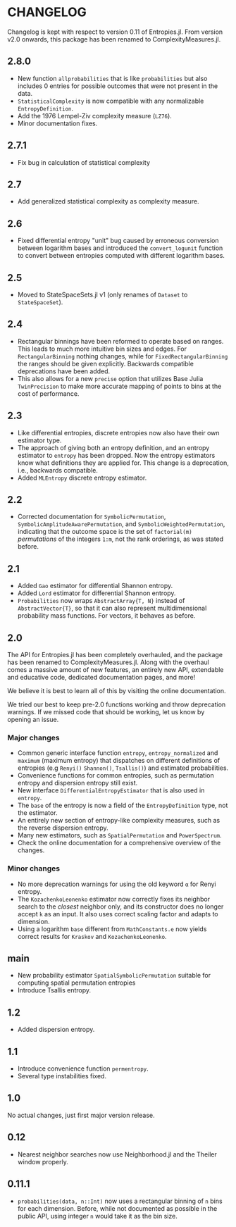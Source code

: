 # CHANGELOG

Changelog is kept with respect to version 0.11 of Entropies.jl. From version v2.0 onwards, this package has been renamed to ComplexityMeasures.jl.

## 2.8.0

- New function `allprobabilities` that is like `probabilities` but also includes 0 entries for possible outcomes that were not present in the data.
- `StatisticalComplexity` is now compatible with any normalizable `EntropyDefinition`.
- Add the 1976 Lempel-Ziv complexity measure (`LZ76`).
- Minor documentation fixes.

## 2.7.1

- Fix bug in calculation of statistical complexity

## 2.7

- Add generalized statistical complexity as complexity measure.

## 2.6

- Fixed differential entropy "unit" bug caused by erroneous conversion between logarithm
    bases and introduced the `convert_logunit` function to convert between entropies
    computed with different logarithm bases.

## 2.5

- Moved to StateSpaceSets.jl v1 (only renames of `Dataset` to `StateSpaceSet`).

## 2.4

- Rectangular binnings have been reformed to operate based on ranges. This leads to much more intuitive bin sizes and edges. For `RectangularBinning` nothing changes, while for `FixedRectangularBinning` the ranges should be given explicitly. Backwards compatible deprecations have been added.
- This also allows for a new `precise` option that utilizes Base Julia `TwinPrecision` to make more accurate mapping of points to bins at the cost of performance.

## 2.3

- Like differential entropies, discrete entropies now also have their own estimator type.
- The approach of giving both an entropy definition, and an entropy estimator to `entropy` has been dropped. Now the entropy estimators know what definitions they are applied for. This change is a deprecation, i.e., backwards compatible.
- Added `MLEntropy` discrete entropy estimator.

## 2.2

- Corrected documentation for `SymbolicPermutation`, `SymbolicAmplitudeAwarePermutation`,
    and `SymbolicWeightedPermutation`, indicating that the outcome space is the set of
    `factorial(m)` *permutations* of the integers `1:m`, not the rank orderings,
    as was stated before.

## 2.1

- Added `Gao` estimator for differential Shannon entropy.
- Added `Lord` estimator for differential Shannon entropy.
- `Probabilities` now wraps `AbstractArray{T, N}` instead of `AbstractVector{T}`, so that it can also represent multidimensional probability mass functions. For vectors, it behaves as before.

## 2.0

The API for Entropies.jl has been completely overhauled, and the package has been renamed to ComplexityMeasures.jl.
Along with the overhaul comes a massive amount of new features, an entirely new API, extendable and educative code, dedicated documentation pages, and more!

We believe it is best to learn all of this by visiting the online documentation.

We tried our best to keep pre-2.0 functions working and throw deprecation warnings.
If we missed code that should be working, let us know by opening an issue.

### Major changes

- Common generic interface function `entropy`, `entropy_normalized` and `maximum` (maximum entropy) that dispatches on different definitions of entropies (e.g `Renyi()` `Shannon()`, `Tsallis()`) and estimated probabilities.
- Convenience functions for common entropies, such as permutation entropy and dispersion entropy still exist.
- New interface `DifferentialEntropyEstimator` that is also used in `entropy`.
- The `base` of the entropy is now a field of the `EntropyDefinition` type, not the estimator.
- An entirely new section of entropy-like complexity measures, such as the reverse dispersion entropy.
- Many new estimators, such as `SpatialPermutation` and `PowerSpectrum`.
- Check the online documentation for a comprehensive overview of the changes.

### Minor changes
- No more deprecation warnings for using the old keyword `α` for Renyi entropy.
- The `KozachenkoLeonenko` estimator now correctly fixes its neighbor search to the
    *closest* neighbor only, and its constructor does no longer accept `k` as an input. It also uses correct scaling factor and adapts to dimension.
- Using a logarithm `base` different from `MathConstants.e` now yields correct results
    for `Kraskov` and `KozachenkoLeonenko`.

## main
* New probability estimator `SpatialSymbolicPermutation` suitable for computing spatial permutation entropies
* Introduce Tsallis entropy.

## 1.2
* Added dispersion entropy.

## 1.1
* Introduce convenience function `permentropy`.
* Several type instabilities fixed.

## 1.0
No actual changes, just first major version release.

## 0.12
* Nearest neighbor searches now use Neighborhood.jl and the Theiler window properly.

## 0.11.1
* `probabilities(data, n::Int)` now uses a rectangular binning of `n` bins for each dimension. Before, while not documented as possible in the public API, using integer `n` would take it as the bin size.
